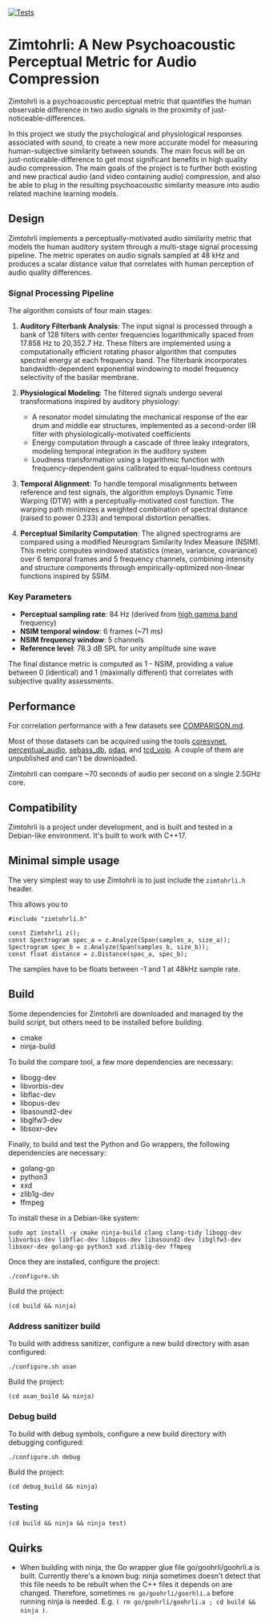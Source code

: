 [![Tests](https://github.com/google/zimtohrli/workflows/Test%20Zimtohrli/badge.svg)](https://github.com/google/zimtohrli/actions)

# Zimtohrli: A New Psychoacoustic Perceptual Metric for Audio Compression

Zimtohrli is a psychoacoustic perceptual metric that quantifies the human
observable difference in two audio signals in the proximity of
just-noticeable-differences.

In this project we study the psychological and physiological responses
associated with sound, to create a new more accurate model for measuring
human-subjective similarity between sounds.
The main focus will be on just-noticeable-difference to get most significant
benefits in high quality audio compression.
The main goals of the project is to further both existing and new practical
audio (and video containing audio) compression, and also be able to plug in the
resulting psychoacoustic similarity measure into audio related machine learning
models.

## Design

Zimtohrli implements a perceptually-motivated audio similarity metric that models the human auditory system through a multi-stage signal processing pipeline. The metric operates on audio signals sampled at 48 kHz and produces a scalar distance value that correlates with human perception of audio quality differences.

### Signal Processing Pipeline

The algorithm consists of four main stages:

1. **Auditory Filterbank Analysis**: The input signal is processed through a bank of 128 filters with center frequencies logarithmically spaced from 17.858 Hz to 20,352.7 Hz. These filters are implemented using a computationally efficient rotating phasor algorithm that computes spectral energy at each frequency band. The filterbank incorporates bandwidth-dependent exponential windowing to model frequency selectivity of the basilar membrane.

2. **Physiological Modeling**: The filtered signals undergo several transformations inspired by auditory physiology:
   - A resonator model simulating the mechanical response of the ear drum and middle ear structures, implemented as a second-order IIR filter with physiologically-motivated coefficients
   - Energy computation through a cascade of three leaky integrators, modeling temporal integration in the auditory system
   - Loudness transformation using a logarithmic function with frequency-dependent gains calibrated to equal-loudness contours

3. **Temporal Alignment**: To handle temporal misalignments between reference and test signals, the algorithm employs Dynamic Time Warping (DTW) with a perceptually-motivated cost function. The warping path minimizes a weighted combination of spectral distance (raised to power 0.233) and temporal distortion penalties.

4. **Perceptual Similarity Computation**: The aligned spectrograms are compared using a modified Neurogram Similarity Index Measure (NSIM). This metric computes windowed statistics (mean, variance, covariance) over 6 temporal frames and 5 frequency channels, combining intensity and structure components through empirically-optimized non-linear functions inspired by SSIM.

### Key Parameters

- **Perceptual sampling rate**: 84 Hz (derived from [high gamma band](https://doi.org/10.1523/JNEUROSCI.5297-10.2011) frequency)
- **NSIM temporal window**: 6 frames (~71 ms)
- **NSIM frequency window**: 5 channels
- **Reference level**: 78.3 dB SPL for unity amplitude sine wave

The final distance metric is computed as 1 - NSIM, providing a value between 0 (identical) and 1 (maximally different) that correlates with subjective quality assessments.

## Performance

For correlation performance with a few datasets see [COMPARISON.md](COMPARISON.md).

Most of those datasets can be acquired using the tools [coresvnet](go/bin/coresvnet),
[perceptual_audio](go/bin/perceptual_audio), [sebass_db](go/bin/sebass_db),
[odaq](go/bin/odaq), and [tcd_voip](go/bin/tcd_voip).
A couple of them are unpublished and can't be downloaded.

Zimtohrli can compare ~70 seconds of audio per second on a single 2.5GHz core.

## Compatibility

Zimtohrli is a project under development, and is built and tested in a Debian-like
environment. It's built to work with C++17.

## Minimal simple usage

The very simplest way to use Zimtohrli is to just include the `zimtohrli.h` header.

This allows you to

```
#include "zimtohrli.h"

const Zimtohrli z();
const Spectrogram spec_a = z.Analyze(Span(samples_a, size_a));
Spectrogram spec_b = z.Analyze(Span(samples_b, size_b));
const float distance = z.Distance(spec_a, spec_b);
```

The samples have to be floats between -1 and 1 at 48kHz sample rate.

## Build

Some dependencies for Zimtohrli are downloaded and managed by the build script,
but others need to be installed before building.

- cmake
- ninja-build

To build the compare tool, a few more dependencies are necessary:

- libogg-dev
- libvorbis-dev
- libflac-dev
- libopus-dev
- libasound2-dev
- libglfw3-dev
- libsoxr-dev

Finally, to build and test the Python and Go wrappers, the following dependencies
are necessary:

- golang-go
- python3
- xxd
- zlib1g-dev
- ffmpeg

To install these in a Debian-like system:

```
sudo apt install -y cmake ninja-build clang clang-tidy libogg-dev libvorbis-dev libflac-dev libopus-dev libasound2-dev libglfw3-dev libsoxr-dev golang-go python3 xxd zlib1g-dev ffmpeg
```

Once they are installed, configure the project:

```
./configure.sh
```

Build the project:
```
(cd build && ninja)
```

### Address sanitizer build

To build with address sanitizer, configure a new build directory with asan configured:


```
./configure.sh asan
```

Build the project:
```
(cd asan_build && ninja)
```

### Debug build

To build with debug symbols, configure a new build directory with debugging configured:


```
./configure.sh debug
```

Build the project:
```
(cd debug_build && ninja)
```

### Testing

```
(cd build && ninja && ninja test)
```

## Quirks

- When building with ninja, the Go wrapper glue file go/goohrli/goohrli.a is built.
  Currently there's a known bug: ninja sometimes doesn't detect that this file needs to
  be rebuilt when the C++ files it depends on are changed.
  Therefore, sometimes `rm go/goohrli/goorhli.a` before running ninja is needed.
  E.g. `( rm go/goohrli/goohrli.a ; cd build && ninja )`.

